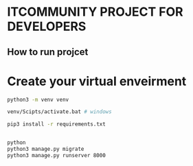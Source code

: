 # ITCOMMUNITY PROJECT FOR DEVELOPERS

## How to run projcet

# Create your virtual enveirment
```bash
python3 -m venv venv

venv/Scipts/activate.bat # windows

pip3 install -r requirements.txt


python
python3 manage.py migrate
python3 manage.py runserver 8000

```



